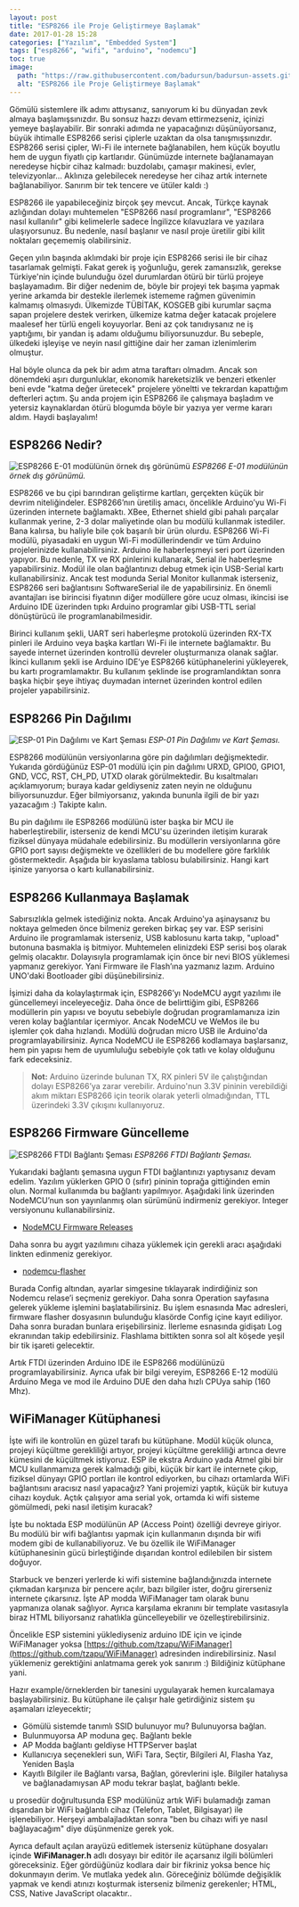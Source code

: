 ```yaml
---
layout: post
title: "ESP8266 ile Proje Geliştirmeye Başlamak"
date: 2017-01-28 15:28
categories: ["Yazılım", "Embedded System"]
tags: ["esp8266", "wifi", "arduino", "nodemcu"]
toc: true
image:
  path: "https://raw.githubusercontent.com/badursun/badursun-assets.github.io/refs/heads/main/img/ESP8266-Wifi.jpg"
  alt: "ESP8266 ile Proje Geliştirmeye Başlamak"
---
```


Gömülü sistemlere ilk adımı attıysanız, sanıyorum ki bu dünyadan zevk almaya başlamışsınızdır. Bu sonsuz hazzı devam ettirmezseniz, içinizi yemeye başlayabilir. Bir sonraki adımda ne yapacağınızı düşünüyorsanız, büyük ihtimalle ESP8266 serisi çiplerle uzaktan da olsa tanışmışsınızdır. ESP8266 serisi çipler, Wi-Fi ile internete bağlanabilen, hem küçük boyutlu hem de uygun fiyatlı çip kartlarıdır. Günümüzde internete bağlanamayan neredeyse hiçbir cihaz kalmadı: buzdolabı, çamaşır makinesi, evler, televizyonlar... Aklınıza gelebilecek neredeyse her cihaz artık internete bağlanabiliyor. Sanırım bir tek tencere ve ütüler kaldı :)

ESP8266 ile yapabileceğiniz birçok şey mevcut. Ancak, Türkçe kaynak azlığından dolayı muhtemelen "ESP8266 nasıl programlanır", "ESP8266 nasıl kullanılır" gibi kelimelerle sadece İngilizce kılavuzlara ve yazılara ulaşıyorsunuz. Bu nedenle, nasıl başlanır ve nasıl proje üretilir gibi kilit noktaları geçememiş olabilirsiniz.

Geçen yılın başında aklımdaki bir proje için ESP8266 serisi ile bir cihaz tasarlamak gelmişti. Fakat gerek iş yoğunluğu, gerek zamansızlık, gerekse Türkiye'nin içinde bulunduğu özel durumlardan ötürü bir türlü projeye başlayamadım. Bir diğer nedenim de, böyle bir projeyi tek başıma yapmak yerine arkamda bir destekle ilerlemek istememe rağmen güvenimin kalmamış olmasıydı. Ülkemizde TÜBİTAK, KOSGEB gibi kurumlar saçma sapan projelere destek verirken, ülkemize katma değer katacak projelere maalesef her türlü engeli koyuyorlar. Beni az çok tanıdıysanız ne iş yaptığımı, bir yandan iş adamı olduğumu biliyorsunuzdur. Bu sebeple, ülkedeki işleyişe ve neyin nasıl gittiğine dair her zaman izlenimlerim olmuştur.

Hal böyle olunca da pek bir adım atma taraftarı olmadım. Ancak son dönemdeki aşırı durgunluklar, ekonomik hareketsizlik ve benzeri etkenler beni evde "katma değer üretecek" projelere yöneltti ve tekrardan kapattığım defterleri açtım. Şu anda projem için ESP8266 ile çalışmaya başladım ve yetersiz kaynaklardan ötürü blogumda böyle bir yazıya yer verme kararı aldım. Haydi başlayalım!

## ESP8266 Nedir?

![ESP8266 E-01 modülünün örnek dış görünümü](https://raw.githubusercontent.com/badursun/badursun-assets.github.io/refs/heads/main/img/ESP8266-Wifi.jpg)
*ESP8266 E-01 modülünün örnek dış görünümü.*

ESP8266 ve bu çipi barındıran geliştirme kartları, gerçekten küçük bir devrim niteliğindeler. ESP8266’nın üretiliş amacı, öncelikle Arduino’yu Wi-Fi üzerinden internete bağlamaktı. XBee, Ethernet shield gibi pahalı parçalar kullanmak yerine, 2-3 dolar maliyetinde olan bu modülü kullanmak istediler. Bana kalırsa, bu haliyle bile çok başarılı bir ürün olurdu. ESP8266 Wi-Fi modülü, piyasadaki en uygun Wi-Fi modüllerindendir ve tüm Arduino projelerinizde kullanabilirsiniz. Arduino ile haberleşmeyi seri port üzerinden yapıyor. Bu nedenle, TX ve RX pinlerini kullanarak, Serial ile haberleşme yapabilirsiniz. Modül ile olan bağlantınızı debug etmek için USB-Serial kartı kullanabilirsiniz. Ancak test modunda Serial Monitor kullanmak isterseniz, ESP8266 seri bağlantısını SoftwareSerial ile de yapabilirsiniz. En önemli avantajları ise birincisi fiyatının diğer modüllere göre ucuz olması, ikincisi ise Arduino IDE üzerinden tıpkı Arduino programlar gibi USB-TTL serial dönüştürücü ile programlanabilmesidir.

Birinci kullanım şekli, UART seri haberleşme protokolü üzerinden RX-TX pinleri ile Arduino veya başka kartları Wi-Fi ile internete bağlamaktır. Bu sayede internet üzerinden kontrollü devreler oluşturmanıza olanak sağlar. İkinci kullanım şekli ise Arduino IDE’ye ESP8266 kütüphanelerini yükleyerek, bu kartı programlamaktır. Bu kullanım şeklinde ise programlandıktan sonra başka hiçbir şeye ihtiyaç duymadan internet üzerinden kontrol edilen projeler yapabilirsiniz.

## ESP8266 Pin Dağılımı
![ESP-01 Pin Dağılımı ve Kart Şeması](https://raw.githubusercontent.com/badursun/badursun-assets.github.io/refs/heads/main/img/ESP8266-12E-NodeMCU-Development-Board-pinout.webp)
*ESP-01 Pin Dağılımı ve Kart Şeması.*

ESP8266 modülünün versiyonlarına göre pin dağılımları değişmektedir. Yukarıda gördüğünüz ESP-01 modülü için pin dağılımı URXD, GPIO0, GPIO1, GND, VCC, RST, CH_PD, UTXD olarak görülmektedir. Bu kısaltmaları açıklamıyorum; buraya kadar geldiyseniz zaten neyin ne olduğunu biliyorsunuzdur. Eğer bilmiyorsanız, yakında bununla ilgili de bir yazı yazacağım :) Takipte kalın.

Bu pin dağılımı ile ESP8266 modülünü ister başka bir MCU ile haberleştirebilir, isterseniz de kendi MCU'su üzerinden iletişim kurarak fiziksel dünyaya müdahale edebilirsiniz. Bu modüllerin versiyonlarına göre GPIO port sayısı değişmekte ve özellikleri de bu modellere göre farklılık göstermektedir. Aşağıda bir kıyaslama tablosu bulabilirsiniz. Hangi kart işinize yarıyorsa o kartı kullanabilirsiniz.

## ESP8266 Kullanmaya Başlamak
Sabırsızlıkla gelmek istediğiniz nokta. Ancak Arduino'ya aşinaysanız bu noktaya gelmeden önce bilmeniz gereken birkaç şey var. ESP serisini Arduino ile programlamak isterseniz, USB kablosunu karta takıp, "upload" butonuna basmakla iş bitmiyor. Muhtemelen elinizdeki ESP serisi boş olarak gelmiş olacaktır. Dolayısıyla programlamak için önce bir nevi BIOS yüklemesi yapmanız gerekiyor. Yani Firmware ile Flash’ına yazmanız lazım. Arduino UNO'daki Bootloader gibi düşünebilirsiniz.

İşimizi daha da kolaylaştırmak için, ESP8266’yı NodeMCU aygıt yazılımı ile güncellemeyi inceleyeceğiz. Daha önce de belirttiğim gibi, ESP8266 modüllerin pin yapısı ve boyutu sebebiyle doğrudan programlamanıza izin veren kolay bağlantılar içermiyor. Ancak NodeMCU ve WeMos ile bu işlemler çok daha hızlandı. Modülü doğrudan micro USB ile Arduino'da programlayabilirsiniz. Ayrıca NodeMCU ile ESP8266 kodlamaya başlarsanız, hem pin yapısı hem de uyumluluğu sebebiyle çok tatlı ve kolay olduğunu fark edeceksiniz.

> **Not:** Arduino üzerinde bulunan TX, RX pinleri 5V ile çalıştığından dolayı ESP8266’ya zarar verebilir. Arduino'nun 3.3V pininin verebildiği akım miktarı ESP8266 için teorik olarak yeterli olmadığından, TTL üzerindeki 3.3V çıkışını kullanıyoruz.

## ESP8266 Firmware Güncelleme
![ESP8266 FTDI Bağlantı Şeması](https://raw.githubusercontent.com/badursun/badursun-assets.github.io/refs/heads/main/img/FVIBNJ9IPEID45H.webp)
*ESP8266 FTDI Bağlantı Şeması.*

Yukarıdaki bağlantı şemasına uygun FTDI bağlantınızı yaptıysanız devam edelim. Yazılım yüklerken GPIO 0 (sıfır) pininin toprağa gittiğinden emin olun. Normal kullanımda bu bağlantı yapılmıyor. Aşağıdaki link üzerinden NodeMCU’nun son yayınlanmış olan sürümünü indirmeniz gerekiyor. Integer versiyonunu kullanabilirsiniz.

- [NodeMCU Firmware Releases](https://github.com/nodemcu/nodemcu-firmware/releases)

Daha sonra bu aygıt yazılımını cihaza yüklemek için gerekli aracı aşağıdaki linkten edinmeniz gerekiyor.

- [nodemcu-flasher](https://github.com/nodemcu/nodemcu-flasher)

Burada Config altından, ayarlar simgesine tıklayarak indirdiğiniz son Nodemcu relase’i seçmeniz gerekiyor. Daha sonra Operation sayfasına gelerek yükleme işlemini başlatabilirsiniz. Bu işlem esnasında Mac adresleri, firmware flasher dosyasının bulunduğu klasörde Config içine kayıt ediliyor. Daha sonra buradan bunlara erişebilirsiniz. İlerleme esnasında gidişatı Log ekranından takip edebilirsiniz. Flashlama bittikten sonra sol alt köşede yeşil bir tik işareti gelecektir.

Artık FTDI üzerinden Arduino IDE ile ESP8266 modülünüzü programlayabilirsiniz. Ayrıca ufak bir bilgi vereyim, ESP8266 E-12 modülü Arduino Mega ve mod ile Arduino DUE den daha hızlı CPUya sahip (160 Mhz).

## WiFiManager Kütüphanesi
İşte wifi ile kontrolün en güzel tarafı bu kütüphane. Modül küçük olunca, projeyi küçültme gerekliliği artıyor, projeyi küçültme gerekliliği artınca devre kümesini de küçültmek istiyoruz. ESP ile ekstra Arduino yada Atmel gibi bir MCU kullanmamıza gerek kalmadığı gibi, küçük bir kart ile internete çıkıp, fiziksel dünyayı GPIO portları ile kontrol ediyorken, bu cihazı ortamlarda WiFi bağlantısını aracısız nasıl yapacağız? Yani projemizi yaptık, küçük bir kutuya cihazı koyduk. Açtık çalışıyor ama serial yok, ortamda ki wifi sisteme gömülmedi, peki nasıl iletişim kuracak?

İşte bu noktada ESP modülünün AP (Access Point) özelliği devreye giriyor. Bu modülü bir wifi bağlantısı yapmak için kullanmanın dışında bir wifi modem gibi de kullanabiliyoruz. Ve bu özellik ile WiFiManager kütüphanesinin gücü birleştiğinde dışarıdan kontrol edilebilen bir sistem doğuyor.

Starbuck ve benzeri yerlerde ki wifi sistemine bağlandığınızda internete çıkmadan karşınıza bir pencere açılır, bazı bilgiler ister, doğru girerseniz internete çıkarsınız. İşte AP modda WiFiManager tam olarak bunu yapmanıza olanak sağlıyor. Ayrıca karşılama ekranını bir template vasıtasıyla biraz HTML biliyorsanız rahatlıkla güncelleyebilir ve özelleştirebilirsiniz.

Öncelikle ESP sistemini yüklediyseniz arduino IDE için ve içinde WiFiManager yoksa [https://github.com/tzapu/WiFiManager](https://github.com/tzapu/WiFiManager) adresinden indirebilirsiniz. Nasıl yüklemeniz gerektiğini anlatmama gerek yok sanırım :) Bildiğiniz kütüphane yani.

Hazır example/örneklerden bir tanesini uygulayarak hemen kurcalamaya başlayabilirsiniz. Bu kütüphane ile çalışır hale getirdiğiniz sistem şu aşamaları izleyecektir;

- Gömülü sistemde tanımlı SSID bulunuyor mu? Bulunuyorsa bağlan.
- Bulunmuyorsa AP moduna geç. Bağlantı bekle
- AP Modda bağlantı geldiyse HTTPServer başlat
- Kullanıcıya seçenekleri sun, WiFi Tara, Seçtir, Bilgileri Al, Flasha Yaz, Yeniden Başla
- Kayıtlı Bilgiler ile Bağlantı varsa, Bağlan, görevlerini işle. Bilgiler hatalıysa ve bağlanadamıysan AP modu tekrar başlat, bağlantı bekle.

u prosedür doğrultusunda ESP modülünüz artık WiFi bulamadığı zaman dışarıdan bir WiFi bağlantılı cihaz (Telefon, Tablet, Bilgisayar) ile işlenebiliyor. Herşeyi ambalajladıktan sonra "ben bu cihazı wifi ye nasıl bağlayacağım" diye düşünmenize gerek yok.

Ayrıca default açılan arayüzü editlemek isterseniz kütüphane dosyaları içinde **WiFiManager.h** adlı dosyayı bir editör ile açarsanız ilgili bölümleri göreceksiniz. Eğer gördüğünüz kodlara dair bir fikriniz yoksa bence hiç dokunmayın derim. Ve mutlaka yedek alın. Göreceğiniz bölümde değişiklik yapmak ve kendi atınızı koşturmak isterseniz bilmeniz gerekenler; HTML, CSS, Native JavaScript olacaktır..
